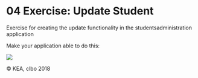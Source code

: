 # 04 Exercise: Update Student
Exercise for creating the update functionality in the studentsadministration application

Make your application able to do this:

![](https://github.com/Dat17i/04_agenda/blob/master/update.png)


&copy; KEA, clbo 2018
